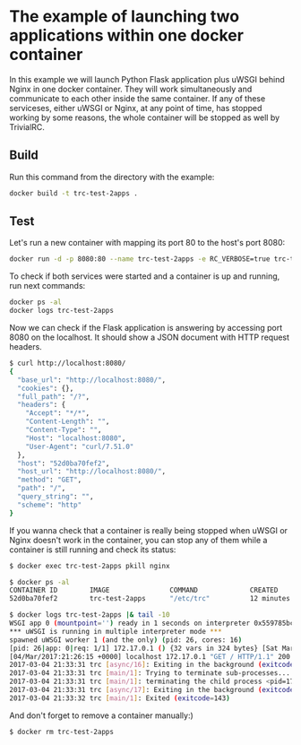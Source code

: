# The example of launching two applications within one docker container

In this example we will launch Python Flask application plus uWSGI behind Nginx in one docker container.
They will work simultaneously and communicate to each other inside the same container. 
If any of these serviceses, either uWSGI or Nginx, at any point of time, has stopped working by some reasons, 
the whole container will be stopped as well by TrivialRC.

## Build

Run this command from the directory with the example:

```bash
docker build -t trc-test-2apps .
```

## Test

Let's run a new container with mapping its port 80 to the host's port 8080:

```bash
docker run -d -p 8080:80 --name trc-test-2apps -e RC_VERBOSE=true trc-test-2apps
```

To check if both services were started and a container is up and running, run next commands:

```bash
docker ps -al
docker logs trc-test-2apps
```

Now we can check if the Flask application is answering by accessing port 8080 on the localhost.
It should show a JSON document with HTTP request headers.

```bash
$ curl http://localhost:8080/
{
  "base_url": "http://localhost:8080/", 
  "cookies": {}, 
  "full_path": "/?", 
  "headers": {
    "Accept": "*/*", 
    "Content-Length": "", 
    "Content-Type": "", 
    "Host": "localhost:8080", 
    "User-Agent": "curl/7.51.0"
  }, 
  "host": "52d0ba70fef2", 
  "host_url": "http://localhost:8080/", 
  "method": "GET", 
  "path": "/", 
  "query_string": "", 
  "scheme": "http"
}
```

If you wanna check that a container is really being stopped when uWSGI or Nginx doesn't work in the container,
you can stop any of them while a container is still running and check its status:

```bash
$ docker exec trc-test-2apps pkill nginx

$ docker ps -al
CONTAINER ID        IMAGE               COMMAND             CREATED             STATUS                       PORTS               NAMES
52d0ba70fef2        trc-test-2apps      "/etc/trc"          12 minutes ago      Exited (143) 8 seconds ago                       trc-test-2apps

$ docker logs trc-test-2apps |& tail -10
WSGI app 0 (mountpoint='') ready in 1 seconds on interpreter 0x559785bca080 pid: 26 (default app)
*** uWSGI is running in multiple interpreter mode ***
spawned uWSGI worker 1 (and the only) (pid: 26, cores: 16)
[pid: 26|app: 0|req: 1/1] 172.17.0.1 () {32 vars in 324 bytes} [Sat Mar  4 21:26:15 2017] GET / => generated 389 bytes in 4 msecs (HTTP/1.1 200) 2 headers in 72 bytes (2 switches on core 1)
[04/Mar/2017:21:26:15 +0000] localhost 172.17.0.1 "GET / HTTP/1.1" 200 389 "-" "curl/7.51.0" "-"
2017-03-04 21:33:31 trc [async/16]: Exiting in the background (exitcode=0): /etc/trc.d/async.nginx
2017-03-04 21:33:31 trc [main/1]: Trying to terminate sub-processes...
2017-03-04 21:33:31 trc [main/1]: terminating the child process <pid=17>
2017-03-04 21:33:31 trc [async/17]: Exiting in the background (exitcode=30): /etc/trc.d/async.uwsgi
2017-03-04 21:33:32 trc [main/1]: Exited (exitcode=143)
```

And don't forget to remove a container manually:)

```bash
$ docker rm trc-test-2apps
```
